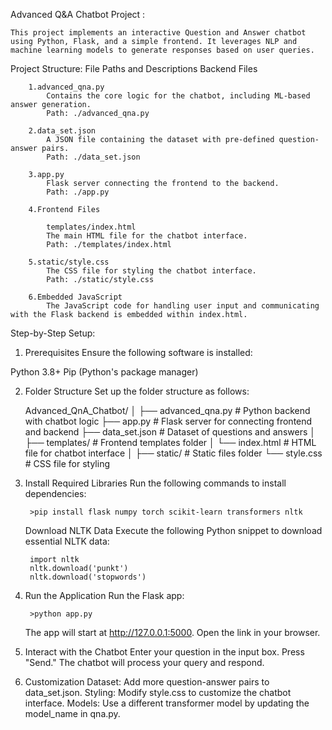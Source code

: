 Advanced Q&A Chatbot Project :

    This project implements an interactive Question and Answer chatbot using Python, Flask, and a simple frontend. It leverages NLP and machine learning models to generate responses based on user queries.

Project Structure:
    File Paths and Descriptions
        Backend Files

        1.advanced_qna.py
            Contains the core logic for the chatbot, including ML-based answer generation.
            Path: ./advanced_qna.py

        2.data_set.json
            A JSON file containing the dataset with pre-defined question-answer pairs.
            Path: ./data_set.json

        3.app.py
            Flask server connecting the frontend to the backend.
            Path: ./app.py

        4.Frontend Files

            templates/index.html
            The main HTML file for the chatbot interface.
            Path: ./templates/index.html

        5.static/style.css
            The CSS file for styling the chatbot interface.
            Path: ./static/style.css

        6.Embedded JavaScript
            The JavaScript code for handling user input and communicating with the Flask backend is embedded within index.html.

Step-by-Step Setup:


1. Prerequisites
Ensure the following software is installed:

Python 3.8+
Pip (Python's package manager)


2. Folder Structure
    Set up the folder structure as follows:

    Advanced_QnA_Chatbot/
    │
    ├── advanced_qna.py               # Python backend with chatbot logic
    ├── app.py               # Flask server for connecting frontend and backend
    ├── data_set.json        # Dataset of questions and answers
    │
    ├── templates/           # Frontend templates folder
    │   └── index.html       # HTML file for chatbot interface
    │
    ├── static/              # Static files folder
        └── style.css        # CSS file for styling


3. Install Required Libraries
    Run the following commands to install dependencies:

        >pip install flask numpy torch scikit-learn transformers nltk

    Download NLTK Data
        Execute the following Python snippet to download essential NLTK data:
        
        import nltk
        nltk.download('punkt')
        nltk.download('stopwords')

4. Run the Application
    Run the Flask app:

        >python app.py


    The app will start at http://127.0.0.1:5000. Open the link in your browser.

5. Interact with the Chatbot
    Enter your question in the input box.
    Press "Send."
    The chatbot will process your query and respond.

6. Customization
    Dataset: Add more question-answer pairs to data_set.json.
    Styling: Modify style.css to customize the chatbot interface.
    Models: Use a different transformer model by updating the model_name in qna.py.
